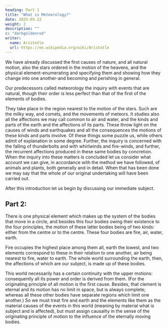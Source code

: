 ```yaml
---
heading: Part 1
title: "What is Meteorology?"
date: 2025-05-22
weight: 2
description: ""
c: "darkgoldenrod"
writer:
  name: Aristotle 
  url: https://en.wikipedia.org/wiki/Aristotle
---
```


<!-- Translated by E. W. Webster -->


We have already discussed the first causes of nature, and all natural
motion, also the stars ordered in the motion of the heavens, and the
physical element-enumerating and specifying them and showing how they
change into one another-and becoming and perishing in general. 

Our predecessors called meteorology the inquiry with events that are natural, though their order is less perfect than that of the first of the elements of bodies. 

They take place in the region nearest to the motion of
the stars. Such are the milky way, and comets, and the movements of
meteors. It studies also all the affections we may call common to
air and water, and the kinds and parts of the earth and the affections
of its parts. These throw light on the causes of winds and earthquakes
and all the consequences the motions of these kinds and parts involve.
Of these things some puzzle us, while others admit of explanation
in some degree. Further, the inquiry is concerned with the falling
of thunderbolts and with whirlwinds and fire-winds, and further, the
recurrent affections produced in these same bodies by concretion.
When the inquiry into these matters is concluded let us consider what
account we can give, in accordance with the method we have followed,
of animals and plants, both generally and in detail. When that has
been done we may say that the whole of our original undertaking will
have been carried out. 

After this introduction let us begin by discussing our immediate subject.


## Part 2: 

There is one physical element which makes up the system of the bodies that move in a circle, and besides this four bodies owing their existence to the four principles, the motion of these latter bodies being of two kinds: either from the centre or to the centre. These four bodies are fire, air, water, earth. 

Fire occupies the highest place among them all, earth the lowest, and two elements correspond to these in their relation to one another, air being nearest to fire, water to earth. The whole world surrounding the earth, then, the affections of which are our subject, is made up of these bodies.

This world necessarily has a certain continuity with the upper motions: consequently all its power and order is derived
from them. (For the originating principle of all motion is the first
cause. Besides, that clement is eternal and its motion has no limit
in space, but is always complete; whereas all these other bodies have
separate regions which limit one another.) So we must treat fire and
earth and the elements like them as the material causes of the events
in this world (meaning by material what is subject and is affected),
but must assign causality in the sense of the originating principle
of motion to the influence of the eternally moving bodies.

